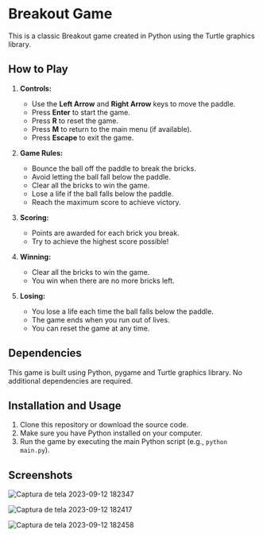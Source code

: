 # Breakout Game

This is a classic Breakout game created in Python using the Turtle graphics library.

## How to Play

1. **Controls:**
   - Use the **Left Arrow** and **Right Arrow** keys to move the paddle.
   - Press **Enter** to start the game.
   - Press **R** to reset the game.
   - Press **M** to return to the main menu (if available).
   - Press **Escape** to exit the game.

2. **Game Rules:**
   - Bounce the ball off the paddle to break the bricks.
   - Avoid letting the ball fall below the paddle.
   - Clear all the bricks to win the game.
   - Lose a life if the ball falls below the paddle.
   - Reach the maximum score to achieve victory.

3. **Scoring:**
   - Points are awarded for each brick you break.
   - Try to achieve the highest score possible!

4. **Winning:**
   - Clear all the bricks to win the game.
   - You win when there are no more bricks left.

5. **Losing:**
   - You lose a life each time the ball falls below the paddle.
   - The game ends when you run out of lives.
   - You can reset the game at any time.

## Dependencies

This game is built using Python, pygame and Turtle graphics library. No additional dependencies are required.

## Installation and Usage

1. Clone this repository or download the source code.
2. Make sure you have Python installed on your computer.
3. Run the game by executing the main Python script (e.g., `python main.py`).

## Screenshots

![Captura de tela 2023-09-12 182347](https://github.com/JM731/breakout-game/assets/137689384/3620aa61-cecc-4efa-94a8-0134574cd747)

![Captura de tela 2023-09-12 182417](https://github.com/JM731/breakout-game/assets/137689384/9dfffede-fdcf-4a68-ae9a-d749db58ca6d)

![Captura de tela 2023-09-12 182458](https://github.com/JM731/breakout-game/assets/137689384/4ff369b6-8bbd-47eb-a7e8-54a719fccd33)





